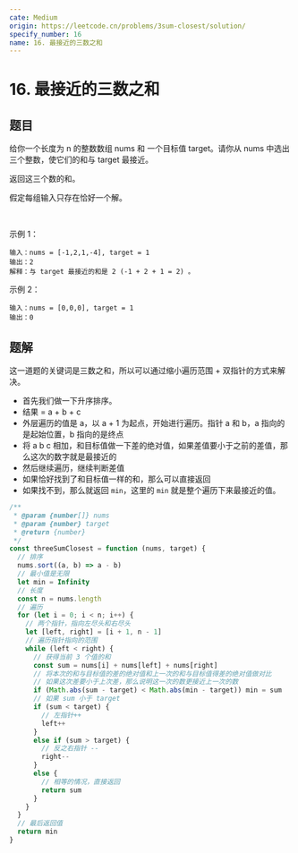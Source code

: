 ```yaml
---
cate: Medium
origin: https://leetcode.cn/problems/3sum-closest/solution/
specify_number: 16
name: 16. 最接近的三数之和
---
```


# 16. 最接近的三数之和

## 题目

给你一个长度为 n 的整数数组 nums 和 一个目标值 target。请你从 nums 中选出三个整数，使它们的和与 target 最接近。

返回这三个数的和。

假定每组输入只存在恰好一个解。

 

示例 1：
```
输入：nums = [-1,2,1,-4], target = 1
输出：2
解释：与 target 最接近的和是 2 (-1 + 2 + 1 = 2) 。
```

示例 2：
```
输入：nums = [0,0,0], target = 1
输出：0
```


## 题解

这一道题的关键词是三数之和，所以可以通过缩小遍历范围 + 双指针的方式来解决。

- 首先我们做一下升序排序。
- 结果 = a + b + c
- 外层遍历的值是 a，以 a + 1 为起点，开始进行遍历。指针 a 和 b，a 指向的是起始位置，b 指向的是终点
- 将 a b c 相加，和目标值做一下差的绝对值，如果差值要小于之前的差值，那么这次的数字就是最接近的
- 然后继续遍历，继续判断差值
- 如果恰好找到了和目标值一样的和，那么可以直接返回
- 如果找不到，那么就返回 `min`，这里的 `min` 就是整个遍历下来最接近的值。

```js
/**
 * @param {number[]} nums
 * @param {number} target
 * @return {number}
 */
const threeSumClosest = function (nums, target) {
  // 排序
  nums.sort((a, b) => a - b)
  // 最小值是无限
  let min = Infinity
  // 长度
  const n = nums.length
  // 遍历
  for (let i = 0; i < n; i++) {
    // 两个指针，指向左尽头和右尽头
    let [left, right] = [i + 1, n - 1]
    // 遍历指针指向的范围
    while (left < right) {
      // 获得当前 3 个值的和
      const sum = nums[i] + nums[left] + nums[right]
      // 将本次的和与目标值的差的绝对值和上一次的和与目标值得差的绝对值做对比
      // 如果这次差要小于上次差，那么说明这一次的数更接近上一次的数
      if (Math.abs(sum - target) < Math.abs(min - target)) min = sum
      // 如果 sum 小于 target
      if (sum < target) {
        // 左指针++
        left++
      }
      else if (sum > target) {
        // 反之右指针 --
        right--
      }
      else {
        // 相等的情况，直接返回
        return sum
      }
    }
  }
  // 最后返回值
  return min
}
```